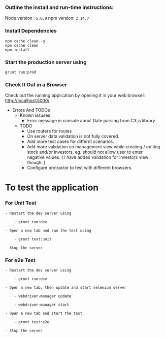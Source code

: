 ### Outline the install and run-time instructions:

Node version : `5.6.0`
npm version: `2.14.7`

### Install Dependencies

    npm cache clean -g
    npm cache clean
    npm install

### Start the production server using 

    grunt run:prod


### Check It Out in a Browser

Check out the running application by opening it in your web browser: [http://localhost:5000/](http://localhost:5000/)

* Errors And TODOs
    - Known issuses
        - Error message in console about Date parsing from C3.js library
    - TODO
        - Use routers for routes
        - On server data validation is not fully covered.
        - Add more test cases for differnt scenarios.
        - Add more validation on management view while creating / editing stock and/or investors, eg. should not allow user to enter negative values. ( I have added validation for investors view though. )
        - Configure protractor to test with different browsers.


# To test the application

### For Unit Test
    
    - Restart the dev server using
    
        - grunt run:dev

    - Open a new tab and run the test using 
    
        - grunt test:unit

    - Stop the server

### For e2e Test
    
    - Restart the dev server using
    
        - grunt run:dev

    - Open a new tab, then update and start selenium server
    
        - webdriver-manager update
    
        - webdriver-manager start

    - Open a new tab and start the test
    
        - grunt test:e2e

    - Stop the server

